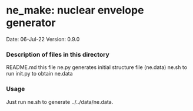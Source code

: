 # ne_make: nuclear envelope generator

Date:               06-Jul-22
Version:            0.9.0

### Description of files in this directory
README.md           this file
ne.py               generates initial structure file (ne.data)
ne.sh               to run init.py to obtain ne.data

### Usage
Just run ne.sh to generate ../../data/ne.data.

